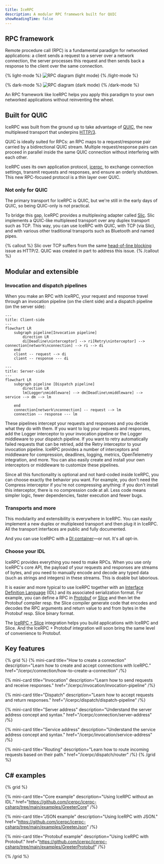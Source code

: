 ```yaml
---
title: IceRPC
description: A modular RPC framework built for QUIC
showReadingTime: false
---
```


## RPC framework

Remote procedure call (RPC) is a fundamental paradigm for networked applications: a client sends a request to a server
over a network connection, the server processes this request and then sends back a response to the client over the same
connection.

{% light-mode %}
![RPC diagram (light mode)](diagrams/rpc-light.svg)
{% /light-mode %}

{% dark-mode %}
![RPC diagram (dark mode)](diagrams/rpc-dark.svg)
{% /dark-mode %}

An RPC framework like IceRPC helps you apply this paradigm to your own networked applications without reinventing the
wheel.

## Built for QUIC

IceRPC was built from the ground up to take advantage of [QUIC], the new multiplexed transport that underpins [HTTP/3].

QUIC is ideally suited for RPCs: an RPC maps to a request/response pair carried by a bidirectional QUIC stream.
Multiple request/response pairs can proceed in parallel inside the same QUIC connection without interfering with each
other.

IceRPC uses its own application protocol, [icerpc], to exchange connection settings, transmit requests and responses,
and ensure an orderly shutdown. This new RPC-focused protocol is a thin layer over QUIC.

### Not only for QUIC

The primary transport for IceRPC is QUIC, but we're still in the early days of QUIC, so being QUIC-only is not
practical.

To bridge this gap, IceRPC provides a multiplexing adapter called [Slic]. Slic implements a QUIC-like multiplexed
transport over any duplex transport such as TCP. This way, you can use IceRPC with QUIC, with TCP (via Slic), and with
various other traditional transports such as Bluetooth and named pipes.

{% callout %}
Slic over TCP suffers from the same [head-of-line blocking][hol] issue as HTTP/2. QUIC was created in part to address
this issue.
{% /callout %}

## Modular and extensible

### Invocation and dispatch pipelines

When you make an RPC with IceRPC, your request and response travel through an invocation pipeline (on the client side)
and a dispatch pipeline (on the server side):

```mermaid
---
title: Client-side
---
flowchart LR
    subgraph pipeline[Invocation pipeline]
        direction LR
        di[Deadline\ninterceptor] --> ri[Retry\ninterceptor] --> connection[network\nconnection] --> ri --> di
    end
    client -- request --> di
    client -- response --- di
```

```mermaid
---
title: Server-side
---
flowchart LR
    subgraph pipeline [Dispatch pipeline]
        direction LR
        lm[Logger\nmiddleware] --> dm[Deadline\nmiddleware] --> service --> dm --> lm

    end
    connection[network\nconnection] -- request --> lm
    connection -- response --- lm
```

These pipelines intercept your requests and responses and you decide what they do with them. If you want to log your
requests and responses, add the Logger interceptor to your invocation pipeline or the Logger middleware to your dispatch
pipeline. If you want to retry automatically failed requests that can be retried, add the Retry interceptor to your
invocation pipeline. IceRPC provides a number of interceptors and middleware for compression, deadlines, logging,
metrics, OpenTelemetry integration, and more. You can also easily create and install your own interceptors or middleware
to customize these pipelines.

Since all this functionality is optional and not hard-coded inside IceRPC, you can choose exactly the behavior you want.
For example, you don't need the Compress interceptor if you're not compressing anything: if you don't install this
interceptor, there is no compression code at all. Less code means simpler logic, fewer dependencies, faster execution
and fewer bugs.

### Transports and more

This modularity and extensibility is everywhere in IceRPC. You can easily implement a new duplex or multiplexed
transport and then plug it in IceRPC. All the transport interfaces are public and fully documented.

And you can use IceRPC with a [DI container]—or not. It's all opt-in.

### Choose your IDL

IceRPC provides everything you need to make RPCs. When you use only IceRPC's core API, the payload of your requests
and responses are streams of bytes, and you need to manually encode and decode any typed data (such as strings and
integers) in these streams. This is doable but laborious.

It is easier and more typical to use IceRPC together with an [Interface Definition Language][IDL] (IDL) and its
associated serialization format. For example, you can define a RPC in [Protobuf] or [Slice] and then let the Protobuf
compiler resp. the Slice compiler generate code that encodes and decodes the RPC arguments and return value to and from
bytes in the Protobuf resp. Slice binary format.

The [IceRPC + Slice][Slice] integration helps you build applications with IceRPC and Slice. And the IceRPC + Protobuf
integration will soon bring the same level of convenience to Protobuf.

## Key features

{% grid %}
{% mini-card
   title="How to create a connection"
   description="Learn how to create and accept connections with IceRPC."
   href="/icerpc/connection/how-to-create-a-connection" /%}

{% mini-card
   title="Invocation"
   description="Learn how to send requests and receive responses."
   href="/icerpc/invocation/invocation-pipeline" /%}

{% mini-card
   title="Dispatch"
   description="Learn how to accept requests and return responses."
   href="/icerpc/dispatch/dispatch-pipeline" /%}

{% mini-card
   title="Server address"
   description="Understand the server address concept and syntax."
   href="/icerpc/connection/server-address" /%}

{% mini-card
   title="Service address"
   description="Understand the service address concept and syntax."
   href="/icerpc/invocation/service-address" /%}

{% mini-card
   title="Routing"
   description="Learn how to route incoming requests based on their path."
   href="/icerpc/dispatch/router" /%}
{% /grid %}

## C# examples

{% grid %}

{% mini-card
   title="Core example"
   description="Using IceRPC without an IDL."
   href="https://github.com/icerpc/icerpc-csharp/tree/main/examples/GreeterCore" /%}

{% mini-card
   title="JSON example"
   description="Using IceRPC with JSON."
   href="https://github.com/icerpc/icerpc-csharp/tree/main/examples/GreeterJson" /%}

{% mini-card
   title="Protobuf example"
   description="Using IceRPC with Protobuf."
   href="https://github.com/icerpc/icerpc-csharp/tree/main/examples/GreeterProtobuf" /%}

{% /grid %}

[DI container]: /icerpc/dependency-injection/di-and-icerpc-for-csharp
[hol]: https://en.wikipedia.org/wiki/Head-of-line_blocking
[HTTP/3]: https://en.wikipedia.org/wiki/HTTP/3
[icerpc]: /icerpc/icerpc-protocol/mapping-rpcs-to-streams
[IDL]: https://en.wikipedia.org/wiki/Interface_description_language
[Protobuf]: https://protobuf.dev/
[QUIC]: https://en.wikipedia.org/wiki/QUIC
[Slic]: /icerpc/slic-transport
[Slice]: /slice
